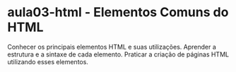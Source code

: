 # aula03-html - Elementos Comuns do HTML

Conhecer os principais elementos HTML e suas utilizações.
Aprender a estrutura e a sintaxe de cada elemento.
Praticar a criação de páginas HTML utilizando esses elementos.
